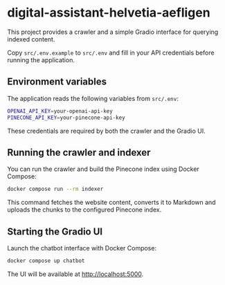 # digital-assistant-helvetia-aefligen

This project provides a crawler and a simple Gradio interface for querying indexed content.

Copy `src/.env.example` to `src/.env` and fill in your API credentials before running the application.

## Environment variables

The application reads the following variables from `src/.env`:

```bash
OPENAI_API_KEY=your-openai-api-key
PINECONE_API_KEY=your-pinecone-api-key
```

These credentials are required by both the crawler and the Gradio UI.

## Running the crawler and indexer

You can run the crawler and build the Pinecone index using Docker Compose:

```bash
docker compose run --rm indexer
```

This command fetches the website content, converts it to Markdown and uploads the chunks to the configured Pinecone index.

## Starting the Gradio UI

Launch the chatbot interface with Docker Compose:

```bash
docker compose up chatbot
```

The UI will be available at [http://localhost:5000](http://localhost:5000).
